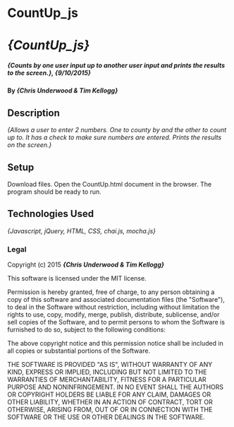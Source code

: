 # CountUp_js
# _{CountUp_js}_

##### _{Counts by one user input up to another user input and prints the results to the screen.}, {9/10/2015}_

#### By _**{Chris Underwood & Tim Kellogg}**_

## Description

_{Allows a user to enter 2 numbers. One to county by and the other to count up to. It has a check to make sure numbers are entered. Prints the results on the screen.}_

## Setup

Download files. Open the CountUp.html document in the browser. The program should be ready to run.

## Technologies Used

_{Javascript, jQuery, HTML, CSS, chai.js, mocha.js}_

### Legal

Copyright (c) 2015 **_{Chris Underwood & Tim Kellogg}_**

This software is licensed under the MIT license.

Permission is hereby granted, free of charge, to any person obtaining a copy
of this software and associated documentation files (the "Software"), to deal
in the Software without restriction, including without limitation the rights
to use, copy, modify, merge, publish, distribute, sublicense, and/or sell
copies of the Software, and to permit persons to whom the Software is
furnished to do so, subject to the following conditions:

The above copyright notice and this permission notice shall be included in
all copies or substantial portions of the Software.

THE SOFTWARE IS PROVIDED "AS IS", WITHOUT WARRANTY OF ANY KIND, EXPRESS OR
IMPLIED, INCLUDING BUT NOT LIMITED TO THE WARRANTIES OF MERCHANTABILITY,
FITNESS FOR A PARTICULAR PURPOSE AND NONINFRINGEMENT. IN NO EVENT SHALL THE
AUTHORS OR COPYRIGHT HOLDERS BE LIABLE FOR ANY CLAIM, DAMAGES OR OTHER
LIABILITY, WHETHER IN AN ACTION OF CONTRACT, TORT OR OTHERWISE, ARISING FROM,
OUT OF OR IN CONNECTION WITH THE SOFTWARE OR THE USE OR OTHER DEALINGS IN
THE SOFTWARE.

